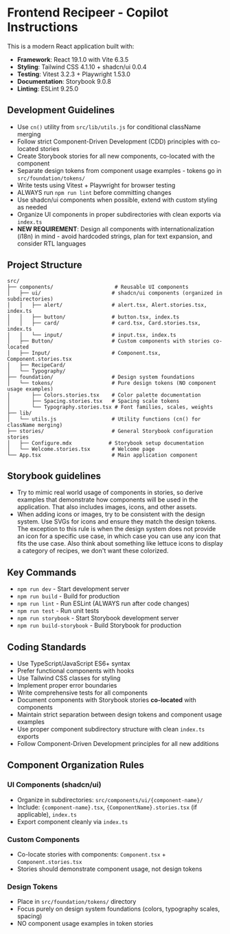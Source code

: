 <!-- Use this file to provide workspace-specific custom instructions to Copilot. For more details, visit https://code.visualstudio.com/docs/copilot/copilot-customization#_use-a-githubcopilotinstructionsmd-file -->

# Frontend Recipeer - Copilot Instructions

This is a modern React application built with:
- **Framework**: React 19.1.0 with Vite 6.3.5
- **Styling**: Tailwind CSS 4.1.10 + shadcn/ui 0.0.4
- **Testing**: Vitest 3.2.3 + Playwright 1.53.0
- **Documentation**: Storybook 9.0.8
- **Linting**: ESLint 9.25.0

## Development Guidelines

- Use `cn()` utility from `src/lib/utils.js` for conditional className merging
- Follow strict Component-Driven Development (CDD) principles with co-located stories
- Create Storybook stories for all new components, co-located with the component
- Separate design tokens from component usage examples - tokens go in `src/foundation/tokens/`
- Write tests using Vitest + Playwright for browser testing
- ALWAYS run `npm run lint` before committing changes
- Use shadcn/ui components when possible, extend with custom styling as needed
- Organize UI components in proper subdirectories with clean exports via `index.ts`
- **NEW REQUIREMENT**: Design all components with internationalization (i18n) in mind - avoid hardcoded strings, plan for text expansion, and consider RTL languages

## Project Structure

```
src/
├── components/                    # Reusable UI components
│   ├── ui/                       # shadcn/ui components (organized in subdirectories)
│   │   ├── alert/                # alert.tsx, Alert.stories.tsx, index.ts
│   │   ├── button/               # button.tsx, index.ts
│   │   ├── card/                 # card.tsx, Card.stories.tsx, index.ts
│   │   └── input/                # input.tsx, index.ts
│   ├── Button/                   # Custom components with stories co-located
│   ├── Input/                    # Component.tsx, Component.stories.tsx
│   ├── RecipeCard/              
│   └── Typography/              
├── foundation/                   # Design system foundations
│   └── tokens/                   # Pure design tokens (NO component usage examples)
│       ├── Colors.stories.tsx    # Color palette documentation
│       ├── Spacing.stories.tsx   # Spacing scale tokens
│       └── Typography.stories.tsx # Font families, scales, weights
├── lib/
│   └── utils.js                  # Utility functions (cn() for className merging)
├── stories/                      # General Storybook configuration stories
│   ├── Configure.mdx            # Storybook setup documentation
│   └── Welcome.stories.tsx       # Welcome page
└── App.tsx                       # Main application component
```

## Storybook guidelines 
- Try to mimic real world usage of components in stories, so derive examples that 
  demonstrate how components will be used in the application. That also includes images, icons, and other assets.
- When adding icons or images, try to be consistent with the design system. Use SVGs for icons and ensure they match the design tokens. The exception to this rule is 
    when the design system does not provide an icon for a specific use case, in which case you can use any icon that fits the use case. Also think about something like lettuce icons to display a category of recipes, we don't want these colorized.

## Key Commands

- `npm run dev` - Start development server
- `npm run build` - Build for production
- `npm run lint` - Run ESLint (ALWAYS run after code changes)
- `npm run test` - Run unit tests
- `npm run storybook` - Start Storybook development server
- `npm run build-storybook` - Build Storybook for production

## Coding Standards

- Use TypeScript/JavaScript ES6+ syntax
- Prefer functional components with hooks
- Use Tailwind CSS classes for styling
- Implement proper error boundaries
- Write comprehensive tests for all components
- Document components with Storybook stories **co-located** with components
- Maintain strict separation between design tokens and component usage examples
- Use proper component subdirectory structure with clean `index.ts` exports
- Follow Component-Driven Development principles for all new additions

## Component Organization Rules

### UI Components (shadcn/ui)
- Organize in subdirectories: `src/components/ui/{component-name}/`
- Include: `{component-name}.tsx`, `{ComponentName}.stories.tsx` (if applicable), `index.ts`
- Export component cleanly via `index.ts`

### Custom Components
- Co-locate stories with components: `Component.tsx` + `Component.stories.tsx`
- Stories should demonstrate component usage, not design tokens

### Design Tokens
- Place in `src/foundation/tokens/` directory
- Focus purely on design system foundations (colors, typography scales, spacing)
- NO component usage examples in token stories
